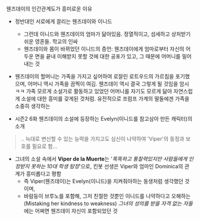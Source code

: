 웬즈데이의 인간관계도가 흥미로운 이유

- 정반대인 서로에게 끌리는 웬즈데이와 이니드
	- 그런데 이니드와 웬즈데이의 엄마가 닮아있음. 정열적이고, 섬세하고 상처받기 쉬운 영혼들. 학교의 인싸
	- 웬즈데이와 몸이 바뀌었던 이니드의 증언: 웬즈데이에게 엄마로부터 자신의 어두운 면을 끝내 이해받지 못할 것에 대한 공포가 있고, 그 때문에 어머니를 밀어내는 것

- 웬즈데이의 할머니는 가족을 가지고 싶어하여 로잘린 로트우드의 가르침을 포기했으며, 어머니 역시 가족을 끔찍이 여김. 웬즈데이 역시 결국 그렇게 될 것임을 암시 ㅋㅋ 가족 모르게 소설가로 활동하고 있었던 어머니를 자기도 모르게 닮아 자연스럽게 소설에 대한 흥미를 갖게된 것처럼. 유전적으로 프럼프 가계의 딸들에겐 가족을 소중히 생각하는 

- 시즌2 6화 웬즈데이의 소설에 등장하는 Evelyn(이니드를 참고삼아 만든 캐릭터)의 소개

> 	.. 늑대로 변신할 수 있는 능력을 가지고도 심신이 나약하여 'Viper'의 동정과 보호를 필요로 함...

- 그녀의 소설 속에서 **Viper de la Muerte**는 '*똑똑하고 통찰력있지만 사람들에게 인정받지 못하는 10대 학생 탐정*'으로, 킨봇 선생은 Viper와 엄마인 Dominica의 관계가 흥미롭다고 평함
	- 즉 Viper(웬즈데이)는 Evelyn(이니드)을 지켜줘야하는 동생처럼 생각했던 것이며,
	- 바람둥이 브루노를 포함해, 그저 친절한 것뿐인 이니드를 나약하다고 오해하는 (Mistaking her kindness to weakness) *그녀의 성의를 받을 자격 없는 자들*에는 어쩌면 웬즈데이 자신이 포함되었던 것
